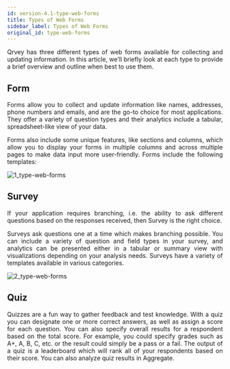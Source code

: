 ```yaml
---
id: version-4.1-type-web-forms
title: Types of Web Forms
sidebar_label: Types of Web Forms
original_id: type-web-forms
---
```

<div style="text-align: justify">

Qrvey has three different types of web forms available for collecting and updating information. In this article, we’ll briefly look at each type to provide a brief overview and outline when best to use them.

## Form
Forms allow you to collect and update information like names, addresses, phone numbers and emails, and are the go-to choice for most applications. They offer a variety of question types and their analytics include a tabular, spreadsheet-like view of your data. 

Forms also include some unique features, like sections and columns, which allow you to display your forms in multiple columns and across multiple pages to make data input more user-friendly.  Forms include the following templates:

![1_type-web-forms](https://s3.amazonaws.com/cdn.qrvey.com/documentation_assets/ui-docs/web-forms/3.4.1.1_type-web-forms/1_type-web-forms.png#thumbnail)

## Survey
If your application requires branching, i.e. the ability to ask different questions based on the responses received, then Survey is the right choice. 

Surveys ask questions one at a time which makes branching possible.  You can include a variety of question and field types in your survey, and analytics can be presented either in a tabular or summary view with visualizations depending on your analysis needs. Surveys have a variety of templates available in various categories. 

![2_type-web-forms](https://s3.amazonaws.com/cdn.qrvey.com/documentation_assets/ui-docs/web-forms/3.4.1.1_type-web-forms/2_type-web-forms.png#thumbnail)

## Quiz
Quizzes are a fun way to gather feedback and test knowledge. With a quiz you can designate one or more correct answers, as well as assign a score for each question. You can also specify overall results for a respondent based on the total score. For example, you could specify grades such as A+, A, B, C, etc. or the result could simply be a pass or a fail. The output of a quiz is a leaderboard which will rank all of your respondents based on their score. You can also analyze quiz results in Aggregate.